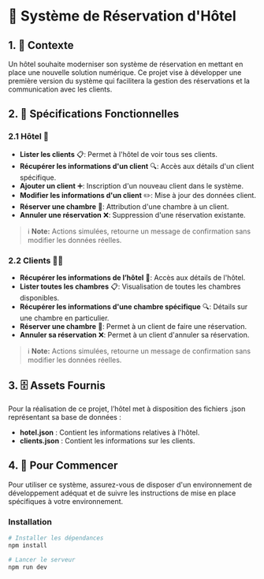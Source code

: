 # 🏨 Système de Réservation d'Hôtel

## 1. 📌 Contexte

Un hôtel souhaite moderniser son système de réservation en mettant en place une nouvelle solution numérique. Ce projet vise à développer une première version du système qui facilitera la gestion des réservations et la communication avec les clients.

## 2. 📑 Spécifications Fonctionnelles

### 2.1 Hôtel 🏢

- **Lister les clients** 📋: Permet à l'hôtel de voir tous ses clients.
- **Récupérer les informations d'un client** 🔍: Accès aux détails d'un client spécifique.
- **Ajouter un client** ➕: Inscription d'un nouveau client dans le système.
- **Modifier les informations d'un client** ✏️: Mise à jour des données client.
- **Réserver une chambre** 🛌: Attribution d'une chambre à un client.
- **Annuler une réservation** ❌: Suppression d'une réservation existante.

> ℹ️ **Note:** Actions simulées, retourne un message de confirmation sans modifier les données réelles.

### 2.2 Clients 🧑‍💼

- **Récupérer les informations de l’hôtel** 🏨: Accès aux détails de l'hôtel.
- **Lister toutes les chambres** 📋: Visualisation de toutes les chambres disponibles.
- **Récupérer les informations d'une chambre spécifique** 🔍: Détails sur une chambre en particulier.
- **Réserver une chambre** 🛌: Permet à un client de faire une réservation.
- **Annuler sa réservation** ❌: Permet à un client d'annuler sa réservation.

> ℹ️ **Note:** Actions simulées, retourne un message de confirmation sans modifier les données réelles.

## 3. 🗄 Assets Fournis

Pour la réalisation de ce projet, l’hôtel met à disposition des fichiers .json représentant sa base de données :

- **hotel.json** : Contient les informations relatives à l'hôtel.
- **clients.json** : Contient les informations sur les clients.

## 4. 🚀 Pour Commencer

Pour utiliser ce système, assurez-vous de disposer d'un environnement de développement adéquat et de suivre les instructions de mise en place spécifiques à votre environnement.

### Installation

```bash
# Installer les dépendances
npm install

# Lancer le serveur
npm run dev
